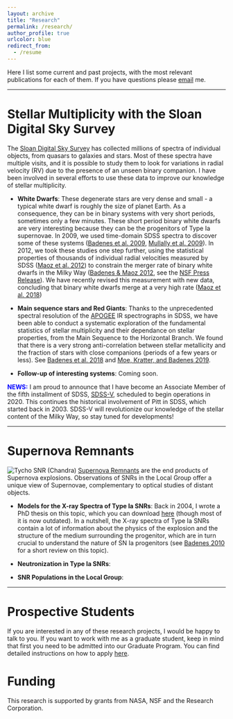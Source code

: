 ```yaml
---
layout: archive
title: "Research"
permalink: /research/
author_profile: true
urlcolor: blue
redirect_from:
  - /resume
---
```


Here I list some current and past projects, with the most relevant publications for each of them. If you have questions please [email](mailto:badenes@pitt.edu) me. 

----


Stellar Multiplicity with the Sloan Digital Sky Survey  <a id="stellar-mult"></a>
====

The [Sloan Digital Sky Survey](https://www.sdss.org/) has collected millions of spectra of individual objects, from quasars to galaxies and stars. Most of these spectra have multiple visits, and it is possible to study them to look for variations in radial velocity (RV) due to the presence of an unseen binary companion. I have been involved in several efforts to use these data to improve our knowledge of stellar multiplicity. 

- <b>White Dwarfs</b>: These degenerate stars are very dense and small - a typical white dwarf is roughly the size of planet Earth. As a consequence, they can be in binary systems with very short periods, sometimes only a few minutes. These short period binary white dwarfs are very interesting because they can be the progenitors of Type Ia supernovae. In 2009, we used time-domain SDSS spectra to discover some of these systems ([Badenes et al. 2009](https://ui.adsabs.harvard.edu/abs/2009ApJ...707..971B), [Mullally et al. 2009](https://ui.adsabs.harvard.edu/abs/2009ApJ...707L..51M)). In 2012, we took these studies one step further, using the statistical properties of thousands of individual radial velocities measured by SDSS ([Maoz et al. 2012](https://ui.adsabs.harvard.edu/abs/2012ApJ...751..143M)) to constrain the merger rate of binary white dwarfs in the Milky Way ([Badenes & Maoz 2012](https://ui.adsabs.harvard.edu/abs/2012ApJ...749L..11B), see the [NSF Press Release](https://www.nsf.gov/discoveries/disc_summ.jsp?cntn_id=123450)). We have recently revised this measurement with new data, concluding that binary white dwarfs merge at a very high rate ([Maoz et al. 2018](https://ui.adsabs.harvard.edu/abs/2018MNRAS.476.2584M))

- <b>Main sequence stars and Red Giants</b>: Thanks to the unprecedented spectral resolution of the [APOGEE](https://www.sdss.org/dr15/irspec/) IR spectrographs in SDSS, we have been able to conduct a systematic exploration of the fundamental statistics of stellar multiplicity and their dependance on stellar properties, from the Main Sequence to the Horizontal Branch. We found that there is a very strong anti-correlation between stellar metallicity and the fraction of stars with close companions (periods of a few years or less). See [Badenes et al. 2018](https://ui.adsabs.harvard.edu/abs/2018ApJ...854..147B/) and [Moe, Kratter, and Badenes 2019](https://ui.adsabs.harvard.edu/abs/2019ApJ...875...61M/). 

- <b>Follow-up of interesting systems</b>: Coming soon.

<span style="color:blue"><b>NEWS:</b></span> I am proud to announce that I have become an Associate Member of the fifth installment of SDSS, [SDSS-V](https://www.sdss.org/future/), scheduled to begin operations in 2020. This continues the historical involvement of Pitt in SDSS, which started back in 2003. SDSS-V will revolutionize our knowledge of the stellar content of the Milky Way, so stay tuned for developments!

----

Supernova Remnants
====

![Tycho SNR (Chandra)](images/tycho.jpg "Tycho SNR") [Supernova Remnants](https://en.wikipedia.org/wiki/Supernova_remnant) are the end products of Supernova explosions. Observations of SNRs in the Local Group offer a unique view of Supernovae, complementary to optical studies of distant objects.

- <b>Models for the X-ray Spectra of Type Ia SNRs</b>: Back in 2004, I wrote a PhD thesis on this topic, which you can download [here](/files/Badenes_PhDThesis_2004.pdf) (though most of it is now outdated). In a nutshell, the X-ray spectra of Type Ia SNRs contain a lot of information about the physics of the explosion and the structure of the medium surrounding the progenitor, which are in turn crucial to understand the nature of SN Ia progenitors (see [Badenes 2010](https://ui.adsabs.harvard.edu/abs/2010PNAS..107.7141B) for a short review on this topic). 

- <b>Neutronization in Type Ia SNRs</b>:

- <b>SNR Populations in the Local Group</b>:

----

Prospective Students
==

If you are interested in any of these research projects, I would be happy to talk to you. If you want to work with me as a graduate student, keep in mind that first you need to be admitted into our Graduate Program. You can find detailed instructions on how to apply [here](https://www.physicsandastronomy.pitt.edu/graduate/how-apply). 


Funding
==

This research is supported by grants from NASA, NSF and the Research Corporation.
